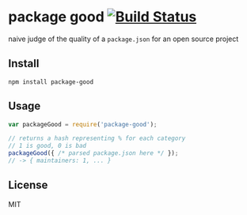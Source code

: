 # package good [![Build Status](https://travis-ci.org/btford/package-good.svg?branch=master)](https://travis-ci.org/btford/package-good)

naive judge of the quality of a `package.json` for an open source project

## Install
```shell
npm install package-good
```

## Usage

```javascript
var packageGood = require('package-good');

// returns a hash representing % for each category
// 1 is good, 0 is bad
packageGood({ /* parsed package.json here */ });
// -> { maintainers: 1, ... }
```

## License
MIT
